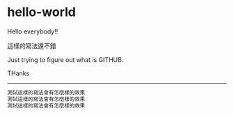 # hello-world

Hello everybody!!


這樣的寫法還不錯

Just trying to figure out what is GITHUB.


THanks


---

```js
測試這樣的寫法會有怎麼樣的效果
測試這樣的寫法會有怎麼樣的效果
測試這樣的寫法會有怎麼樣的效果
```
